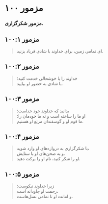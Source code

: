 # مزمور ۱۰۰

### مزمور شکرگزاری.

## مزمور ۱۰۰:۱

> ای تمامی زمین، برای خداوند با شادی فریاد بزنید.

## مزمور ۱۰۰:۲

> خداوند را با خوشحالی خدمت کنید؛  
> با شادی به حضور او بیایید.

## مزمور ۱۰۰:۳

> بدانید که خداوند خود خداست؛  
> او ما را ساخته است و نه ما خودمان را؛  
> ما قوم او و گوسفندان مرتع او هستیم.

## مزمور ۱۰۰:۴

> با شکرگزاری به دروازه‌های او وارد شوید،  
> و به صحن‌های او با ستایش.  
> او را شکر کنید، نام او را برکت دهید.

## مزمور ۱۰۰:۵

> زیرا خداوند نیکوست؛  
> رحمت او جاودانه است،  
> و امانت او تا تمامی نسل‌هاست.
